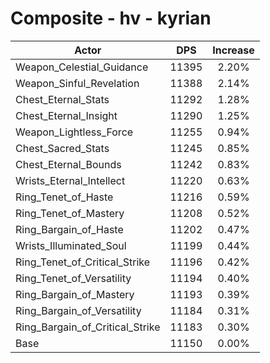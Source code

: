 # Composite - hv - kyrian
| Actor | DPS | Increase |
|---|:---:|:---:|
|Weapon_Celestial_Guidance|11395|2.20%|
|Weapon_Sinful_Revelation|11388|2.14%|
|Chest_Eternal_Stats|11292|1.28%|
|Chest_Eternal_Insight|11290|1.25%|
|Weapon_Lightless_Force|11255|0.94%|
|Chest_Sacred_Stats|11245|0.85%|
|Chest_Eternal_Bounds|11242|0.83%|
|Wrists_Eternal_Intellect|11220|0.63%|
|Ring_Tenet_of_Haste|11216|0.59%|
|Ring_Tenet_of_Mastery|11208|0.52%|
|Ring_Bargain_of_Haste|11202|0.47%|
|Wrists_Illuminated_Soul|11199|0.44%|
|Ring_Tenet_of_Critical_Strike|11196|0.42%|
|Ring_Tenet_of_Versatility|11194|0.40%|
|Ring_Bargain_of_Mastery|11193|0.39%|
|Ring_Bargain_of_Versatility|11184|0.31%|
|Ring_Bargain_of_Critical_Strike|11183|0.30%|
|Base|11150|0.00%|
